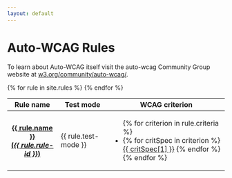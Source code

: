 ```yaml
---
layout: default
---
```

<h1>Auto-WCAG Rules</h1>

To learn about Auto-WCAG itself visit the auto-wcag Community Group website at [w3.org/community/auto-wcag/](https://www.w3.org/community/auto-wcag/).

<table>
  <thead>
    <tr>
      <th>Rule name</th>
      <th>Test mode</th>
      <th>WCAG criterion</th>
    </tr>
  </thead>
  {% for rule in site.rules %}
  <tr>
    <th><a href="{{ rule.url }}">{{
      rule.name
    }}<br>(<i>{{ rule.rule-id }}</i>)</a></th>
    <td>{{ rule.test-mode }}</td>
    <td><ul>
      {% for criterion in rule.criteria %}
        <li>{% for critSpec in criterion %}
          <a href="https://www.w3.org/TR/WCAG20/#{{ critSpec[0] }}"
            target="_blank">{{ critSpec[1] }}</a>
        {% endfor %}</li>
      {% endfor %}
    </ul></td>
  </tr>
  {% endfor %}
</table>

